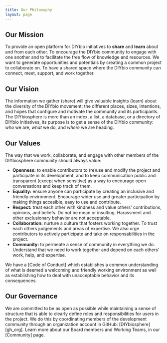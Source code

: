 ```yaml
---
title: Our Philosophy
layout: page
---
```


## Our Mission
To provide an open platform for DIYbio initiatives to **share** and **learn** about and from each other. To encourage the DIYbio community to engage with one another and to facilitate the free flow of knowledge and resources. We want to generate opportunities and potentials by creating a common project to collaborate on. To have a shared space where the DIYbio community can connect, meet, support, and work together.

## Our Vision
The information we gather (share) will give valuable insights (learn) about the diversity of the DIYbio movement; the different places, sizes, intentions, and hopes that configure and motivate the community and its participants. The DIYbiosphere is more than an index, a list, a database, or a directory of DIYbio initiatives, its purpose is to get a sense of the DIYbio community: _who_ we are, _what_ we do, and _where_ we are heading.

## Our Values
The way that we work, collaborate, and engage with other members of the DIYbiosphere community should always value:

- **Openness:** to enable contributors to (re)use and modify the project and participate in its development, and to keep communication public and transparent (except when sensitive) as a way to encourage open conversations and keep track of them.
- **Equality:** ensure anyone can participate by creating an inclusive and friendly environment. Encourage wider use and greater participation by making things accesible, easy to use and contribute.
- **Respect:** treat each other with kindness and value others' contributions, opinions, and beliefs. Do not be mean or insulting. Harassment and other exclusionary behavior are not acceptable.
- **Collaboration:** nurture a culture that fosters working together. To trust each others judgements and areas of expertise. We also urge contributors to actively participate and take on responsabilities in the project.
- **Community:** to permeate a sense of community in everything we do. Understand that we need to work together and depend on each others' work, help, and expertise.

We have a [Code of Conduct] which establishes a common understanding of what is deemed a welcoming and friendly working environment as well as establishing how to deal with unacceptable behavior and its consequences.

## Our Governance
We are committed to be as open as possible while maintaining a sense of structure that is able to clearly define roles and responsibilities for users in the project. We do this by coordinating members of the development community through an organization account in GitHub: [DIYbiosphere][gh_org]. Learn more about our Board members and Working Teams, in our [Community] page.
